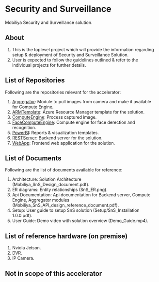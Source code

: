 # Security and Surveillance
Mobiliya Security and Surveillance solution.

## About
1) This is the toplevel project which will provide the information regarding setup & deployment of Security and Surveillance Solution.
2) User is expected to follow the guidelines outlined & refer to the individual projects for further details.

## List of Repositories
Following are the repositories relevant for the accelerator:

1) [Aggregator](https://github.com/MobiliyaTechnologies/Aggregator): Module to pull images from camera and make it available for Compute Engine.
2) [ARMTemplate](https://github.com/MobiliyaTechnologies/SnSARMTemplates): Azure Resource Manager template for the solution.
3) [ComputeEngine](https://github.com/MobiliyaTechnologies/ComputeEngine): Process captured image.
4) [FaceComputeEngine](https://github.com/MobiliyaTechnologies/FaceComputeEngine): Compute engine for face derection and recognition.
5) [PowerBI](https://github.com/MobiliyaTechnologies/SnSPowerBI): Reports & visualization templates.
6) [RESTServer](https://github.com/MobiliyaTechnologies/SnSRESTServer): Backend server for the solution.
7) [WebApp](https://github.com/MobiliyaTechnologies/SnSWebApp): Frontend web application for the solution.

## List of Documents
Following are the list of documents available for reference:

1) Architecture: Solution Architecture (Mobiliya_SnS_Design_document.pdf).
2) ER diagrams: Entity relationships (SnS_ER.png).
3) Api Documentation: Api documentation for Backend server, Compute Engine, Aggregator modules (Mobiliya_SnS_API_design_reference_document.pdf).
4) Setup: User guide to setup SnS solution (Setup/SnS_Installation 1.0.0.pdf).
5) User Guide: Demo video with solution overview (Demo_Guide.mp4).

## List of reference hardware (on premise)

1) Nvidia Jetson.
2) DVR.
3) IP Camera.

## Not in scope of this accelerator


